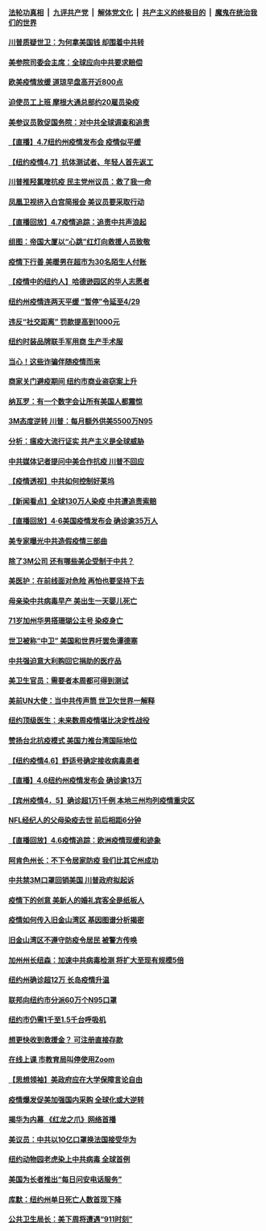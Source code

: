 

####  [法轮功真相](../../../../basic/blob/master/README.md?t=04080201) &nbsp;|&nbsp; [九评共产党](../../../../9ping.md/blob/master/README.md?t=04080201) &nbsp;|&nbsp; [解体党文化](../../../../jtdwh.md/blob/master/README.md?t=04080201)  &nbsp;|&nbsp; [共产主义的终极目的](../../../../gczydzjmd.md/blob/master/README.md?t=04080201) &nbsp;|&nbsp; [魔鬼在统治我们的世界](../../../../mgztzwmdsj.md/blob/master/README.md?t=04080201) 

#### [川普质疑世卫：为何拿美国钱 却围着中共转](../pages/nsc412/n12011490.md?t=04080201) 

#### [美参院司委会主席：全球应向中共要求赔偿](../pages/nsc412/n12011503.md?t=04080201) 

#### [欧美疫情放缓 道琼早盘高开近800点](../pages/nsc412/n12011341.md?t=04080201) 

#### [迫使员工上班 摩根大通总部约20雇员染疫](../pages/nsc412/n12011264.md?t=04080201) 

#### [美参议员敦促国务院：对中共全球调查和追责](../pages/nsc412/n12011190.md?t=04080201) 

#### [【直播】4.7纽约州疫情发布会 疫情似平缓](../pages/nsc412/n12011241.md?t=04080201) 

#### [【纽约疫情4.7】抗体测试者、年轻人首先返工](../pages/nsc412/n12010666.md?t=04080201) 

#### [川普推羟氯喹抗疫 民主党州议员：救了我一命](../pages/nsc412/n12010974.md?t=04080201) 

#### [凤凰卫视挤入白宫简报会 美议员要采取行动](../pages/nsc412/n12010996.md?t=04080201) 

#### [【直播回放】4.7疫情追踪：追责中共声浪起](../pages/nsc412/n12010726.md?t=04080201) 

#### [组图：帝国大厦以“心跳”红灯向救援人员致敬](../pages/nsc412/n12009813.md?t=04080201) 

#### [疫情下行善 美暖男在超市为30名陌生人付账](../pages/nsc412/n12010421.md?t=04080201) 

#### [【疫情中的纽约人】哈德逊园区的华人志愿者](../pages/nsc412/n12009300.md?t=04080201) 

#### [纽约州疫情连两天平缓 “暂停”令延至4/29](../pages/nsc412/n12009865.md?t=04080201) 

#### [违反“社交距离”  罚款提高到1000元](../pages/nsc412/n12009854.md?t=04080201) 

#### [纽约时装品牌联手军用商 生产手术服](../pages/nsc412/n12009871.md?t=04080201) 

#### [当心！这些诈骗伴随疫情而来](../pages/nsc412/n12009847.md?t=04080201) 

#### [商家关门避疫期间  纽约市商业盗窃案上升](../pages/nsc412/n12009832.md?t=04080201) 

#### [纳瓦罗：有一个数字会让所有美国人都震惊](../pages/nsc412/n12009361.md?t=04080201) 

#### [3M态度逆转 川普：每月额外供美5500万N95](../pages/nsc412/n12009541.md?t=04080201) 

#### [分析：瘟疫大流行证实 共产主义是全球威胁](../pages/nsc412/n12008511.md?t=04080201) 

#### [中共媒体记者提问中美合作抗疫 川普不回应](../pages/nsc412/n12009426.md?t=04080201) 

#### [【疫情透视】中共如何控制好莱坞](../pages/nsc412/n12008365.md?t=04080201) 

#### [【新闻看点】全球130万人染疫 中共遭追责索赔](../pages/nsc412/n12008505.md?t=04080201) 

#### [【直播回放】4·6美国疫情发布会 确诊逾35万人](../pages/nsc412/n12008613.md?t=04080201) 

#### [美专家曝光中共造假疫情三部曲](../pages/nsc412/n12009045.md?t=04080201) 

#### [除了3M公司 还有哪些美企受制于中共？](../pages/nsc412/n12009046.md?t=04080201) 

#### [美医护：在前线面对危险 再怕也要坚持下去](../pages/nsc412/n12008480.md?t=04080201) 

#### [母亲染中共病毒早产 美出生一天婴儿死亡](../pages/nsc412/n12008756.md?t=04080201) 

#### [71岁加州华男搭珊瑚公主号 染疫身亡](../pages/nsc412/n12008474.md?t=04080201) 

#### [世卫被称“中卫” 美国和世界吁罢免谭德塞](../pages/nsc412/n12007973.md?t=04080201) 

#### [中共强迫意大利购回它捐助的医疗品](../pages/nsc412/n12008314.md?t=04080201) 

#### [美卫生官员：需要者本周都可得到测试](../pages/nsc412/n12008330.md?t=04080201) 

#### [美前UN大使：当中共传声筒 世卫欠世界一解释](../pages/nsc412/n12007888.md?t=04080201) 

#### [纽约顶级医生：未来数周疫情堪比决定性战役](../pages/nsc412/n12007913.md?t=04080201) 

#### [赞扬台北抗疫模式 美国力推台湾国际地位](../pages/nsc412/n12007950.md?t=04080201) 

#### [【纽约疫情4.6】舒适号确定接收病毒患者](../pages/nsc412/n12004871.md?t=04080201) 

#### [【直播】4.6纽约州疫情发布会 确诊逾13万](../pages/nsc412/n12007983.md?t=04080201) 

#### [【宾州疫情4．5】确诊超1万1千例 本地三州均列疫情重灾区](../pages/nsc412/n12008088.md?t=04080201) 

#### [NFL经纪人的父母染疫去世 前后相距6分钟](../pages/nsc412/n12007547.md?t=04080201) 

#### [【直播回放】4.6疫情追踪：欧洲疫情现缓和迹象](../pages/nsc412/n12007298.md?t=04080201) 

#### [阿肯色州长：不下令居家防疫 我们比其它州成功](../pages/nsc412/n12007262.md?t=04080201) 

#### [中共禁3M口罩回销美国 川普政府拟起诉](../pages/nsc412/n12006068.md?t=04080201) 

#### [疫情下的创意 美新人的婚礼宾客全是纸板人](../pages/nsc412/n12006958.md?t=04080201) 

#### [疫情如何传入旧金山湾区     基因图谱分析揭密](../pages/nsc412/n12006699.md?t=04080201) 

#### [旧金山湾区不遵守防疫令居民   被警方传唤](../pages/nsc412/n12006645.md?t=04080201) 

#### [加州州长纽森：加速中共病毒检测 将扩大至现有规模5倍](../pages/nsc412/n12006605.md?t=04080201) 

#### [纽约州确诊超12万 长岛疫情升温](../pages/nsc412/n12006368.md?t=04080201) 

#### [联邦向纽约市分派60万个N95口罩](../pages/nsc412/n12006352.md?t=04080201) 

#### [纽约市仍需1千至1.5千台呼吸机](../pages/nsc412/n12006419.md?t=04080201) 

#### [想更快收到救援金？ 可注册直接存款](../pages/nsc412/n12006365.md?t=04080201) 

#### [在线上课  市教育局叫停使用Zoom](../pages/nsc412/n12006359.md?t=04080201) 

#### [【思想领袖】美政府应在大学保障言论自由](../pages/nsc412/n11892806.md?t=04080201) 

#### [疫情爆发促美加强国内采购 全球化或大逆转](../pages/nsc412/n11962171.md?t=04080201) 

#### [揭华为内幕 《红龙之爪》网络首播](../pages/nsc412/n11995865.md?t=04080201) 

#### [美议员：中共以10亿口罩换法国接受华为](../pages/nsc412/n12005890.md?t=04080201) 

#### [纽约动物园老虎染上中共病毒 全球首例](../pages/nsc412/n12005881.md?t=04080201) 

#### [美国为长者推出“每日问安电话服务”](../pages/nsc412/n12005845.md?t=04080201) 

#### [库默：纽约州单日死亡人数首现下降](../pages/nsc412/n12005689.md?t=04080201) 

#### [公共卫生局长：美下周将遭遇“911时刻”](../pages/nsc412/n12005614.md?t=04080201) 


